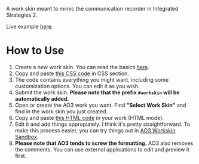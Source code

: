 A work skin meant to mimic the communication recorder in Integrated Strategies 2.

Live example [here](https://archiveofourown.org/works/41422914).
# How to Use
1. Create a new work skin. You can read the basics [here](https://archiveofourown.org/faq/tutorial-creating-a-work-skin?language_id=en).
2. Copy and paste [this CSS code](https://github.com/Clover-Zero/ao3-dialog/blob/main/arknights-style/ak-style-css.css) in CSS section.
3. The code contains everything you might want, including some customization options. You can edit it as you wish.
4. Submit the work skin. **Please note that the prefix `#workskin` will be automatically added.**
4. Open or create the AO3 work you want. Find **"Select Work Skin"** and find in the work skin you just created.
5. Copy and paste [this HTML code](https://github.com/Clover-Zero/ao3-dialog/blob/main/arknights-style/ak-style-html.html) in your work (HTML mode).
6. Edit it and add things appropiately. I think it's pretty straightforward. To make this process easier, you can try things out in [AO3 Workskin Sandbox](https://raw.githack.com/jdm/ao3sandbox/main/index.html).
7. **Please note that AO3 tends to screw the formatting.** AO3 also removes the comments. You can use external applications to edit and preview it first.
